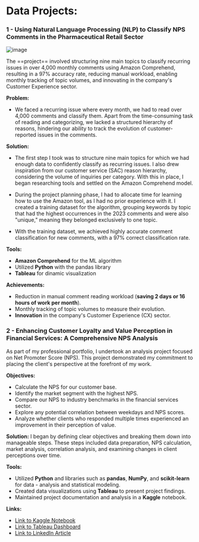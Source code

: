 # Data Projects: 

### 1 - Using Natural Language Processing (NLP) to Classify NPS Comments in the Pharmaceutical Retail Sector

![image](https://github.com/nicholastadeusantoss/nicholas-portfolio/assets/57444719/a51ca7f4-7ea3-4711-adf8-004ed3e50775)

The ==project== involved structuring nine main topics to classify recurring issues in over 4,000 monthly comments using Amazon Comprehend, resulting in a 97% accuracy rate, reducing manual workload, enabling monthly tracking of topic volumes, and innovating in the company's Customer Experience sector.

**Problem:** 
- We faced a recurring issue where every month, we had to read over 4,000 comments and classify them. Apart from the time-consuming task of reading and categorizing, we lacked a structured hierarchy of reasons, hindering our ability to track the evolution of customer-reported issues in the comments.

**Solution:**
- The first step I took was to structure nine main topics for which we had enough data to confidently classify as recurring issues. I also drew inspiration from our customer service (SAC) reason hierarchy, considering the volume of inquiries per category. With this in place, I began researching tools and settled on the Amazon Comprehend model.

- During the project planning phase, I had to allocate time for learning how to use the Amazon tool, as I had no prior experience with it. I created a training dataset for the algorithm, grouping keywords by topic that had the highest occurrences in the 2023 comments and were also "unique," meaning they belonged exclusively to one topic.

- With the training dataset, we achieved highly accurate comment classification for new comments, with a 97% correct classification rate.

**Tools:**

- **Amazon Comprehend** for the ML algorithm
- Utilized **Python** with the pandas library
- **Tableau** for dinamic visualization

**Achievements:**
- Reduction in manual comment reading workload (**saving 2 days or 16 hours of work per month**).
- Monthly tracking of topic volumes to measure their evolution.
- **Innovation** in the company's Customer Experience (CX) sector.


### 2 - Enhancing Customer Loyalty and Value Perception in Financial Services: A Comprehensive NPS Analysis


As part of my professional portfolio, I undertook an analysis project focused on Net Promoter Score (NPS). This project demonstrated my commitment to placing the client's perspective at the forefront of my work.

**Objectives:**
- Calculate the NPS for our customer base.
- Identify the market segment with the highest NPS.
- Compare our NPS to industry benchmarks in the financial services sector.
- Explore any potential correlation between weekdays and NPS scores.
- Analyze whether clients who responded multiple times experienced an improvement in their perception of value.

**Solution:**
I began by defining clear objectives and breaking them down into manageable steps. These steps included data preparation, NPS calculation, market analysis, correlation analysis, and examining changes in client perceptions over time. 

**Tools:**
- Utilized **Python** and libraries such as **pandas**, **NumPy**, and **scikit-learn** for data - analysis and statistical modeling.
- Created data visualizations using **Tableau** to present project findings.
- Maintained project documentation and analysis in a **Kaggle** notebook.

**Links:**
- [Link to Kaggle Notebook](https://www.kaggle.com/code/nicholastadeu/nps-analysis-project)
- [Link to Tableau Dashboard](https://public.tableau.com/views/NPSAnalysis_16957541272620/NPSOverview?%253Alanguage=pt-BR&publish=yes&%253Adisplay_count=n&%253Aorigin=viz_share_link)
- [Link to LinkedIn Article](https://www.linkedin.com/pulse/enhancing-customer-loyalty-value-perception-financial-nicholas-tadeu/)
